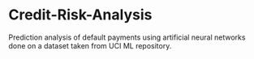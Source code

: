 # Credit-Risk-Analysis
Prediction analysis of default payments using artificial neural networks done on a dataset taken from UCI ML repository.
